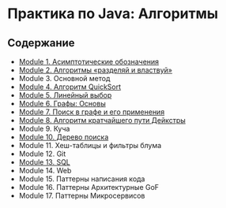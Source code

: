# Практика по Java: Алгоритмы

## Содержание

- [Module 1. Асимптотические обозначения](./Module_01)
- [Module 2. Алгоритмы «разделяй и властвуй»](./Module_02)
- Module 3. Основной метод
- [Module 4. Алгоритм QuickSort](./Module_04)
- [Module 5. Линейный выбор](./Module_05)
- [Module 6. Графы: Основы](./Module_06)
- [Module 7. Поиск в графе и его применения](./Module_07)
- [Module 8. Алгоритм кратчайшего пути Дейкстры](./Module_08)
- Module 9. Куча
- [Module 10. Дерево поиска](./Module_10)
- Module 11. Хеш-таблицы и фильтры блума
- Module 12. Git
- [Module 13. SQL](./Module_13)
- Module 14. Web
- Module 15. Паттерны написания кода
- Module 16. Паттерны Архитектурные GoF
- Module 17. Паттерны Микросервисов






